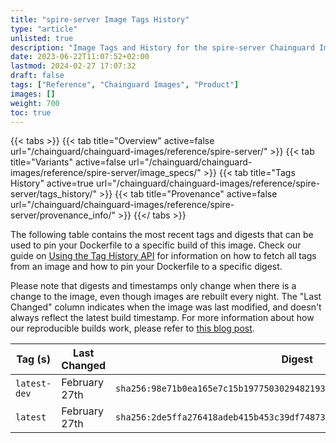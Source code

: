 ```yaml
---
title: "spire-server Image Tags History"
type: "article"
unlisted: true
description: "Image Tags and History for the spire-server Chainguard Image"
date: 2023-06-22T11:07:52+02:00
lastmod: 2024-02-27 17:07:32
draft: false
tags: ["Reference", "Chainguard Images", "Product"]
images: []
weight: 700
toc: true
---
```


{{< tabs >}}
{{< tab title="Overview" active=false url="/chainguard/chainguard-images/reference/spire-server/" >}}
{{< tab title="Variants" active=false url="/chainguard/chainguard-images/reference/spire-server/image_specs/" >}}
{{< tab title="Tags History" active=true url="/chainguard/chainguard-images/reference/spire-server/tags_history/" >}}
{{< tab title="Provenance" active=false url="/chainguard/chainguard-images/reference/spire-server/provenance_info/" >}}
{{</ tabs >}}

The following table contains the most recent tags and digests that can be used to pin your Dockerfile to a specific build of this image. Check our guide on [Using the Tag History API](/chainguard/chainguard-images/using-the-tag-history-api/) for information on how to fetch all tags from an image and how to pin your Dockerfile to a specific digest.

Please note that digests and timestamps only change when there is a change to the image, even though images are rebuilt every night. The "Last Changed" column indicates when the image was last modified, and doesn't always reflect the latest build timestamp. For more information about how our reproducible builds work, please refer to [this blog post](https://www.chainguard.dev/unchained/reproducing-chainguards-reproducible-image-builds).

| Tag (s)       | Last Changed  | Digest                                                                    |
|---------------|---------------|---------------------------------------------------------------------------|
|  `latest-dev` | February 27th | `sha256:98e71b0ea165e7c15b1977503029482193b6b8a454f3697e7632647cc502929d` |
|  `latest`     | February 27th | `sha256:2de5ffa276418adeb415b453c39df748732bab409549937a191b288c4e488364` |

